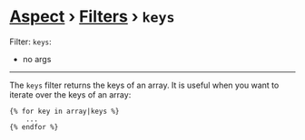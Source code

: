 [Aspect](./../../readme.md) › [Filters](./../filters.md) › `keys`
=============

<!-- {% raw %} -->

Filter: `keys`:
* no args

---

The `keys` filter returns the keys of an array. 
It is useful when you want to iterate over the keys of an array:

```twig
{% for key in array|keys %}
    ...
{% endfor %}
```

<!-- {% endraw %} -->